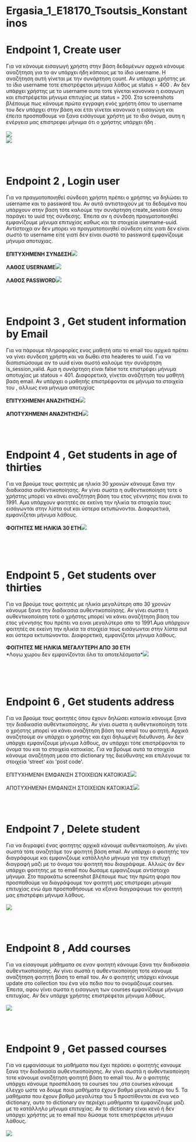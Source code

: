 # Ergasia_1_E18170_Tsoutsis_Konstantinos
<h1>Endpoint 1, Create user </h1>
<p>Για να κάνουμε εισαγωγή χρήστη στην βάση δεδομένων αρχικά κάνουμε αναζήτηση για το αν υπάρχει ήδη κάποιος με το ίδιο username. Η αναζήτηση αυτή γίνεται με την συνάρτηση count. Αν υπάρχει χρήστης με το ίδιο username τοτε επιστρέφεται μήνυμα λάθος με status = 400 .
Αν δεν υπάρχει χρήστης με το username αυτο τοτε γίνεται κανονικα η εισαγωγη και επιστρέφεται μήνυμα επιτυχίας με status = 200.
Στα screenshots βλέπουμε πως κάνουμε πρώτα εγγραφη ενός χρήστη όπου το username του δεν υπάρχει στην βάση και έτσι γίνεται κανονικα η εισαγώγη και έπειτα προσπαθουμε να ξανα εισάγουμε χρήστη με το ιδιο όνομα, αυτη η ενέργεια μας επιστρεφει μήνυμα ότι ο χρήστης υπάρχει ήδη .<br><br><img src="pics/1.insertOk.png"> <br> <img src="pics/2.insertFail.png"></p>
<br><br>
<h1>Endpoint 2 , Login user </h1>
<p>Για να πραγματοποιηθεί σύνδεση χρήστη πρέπει ο χρήστης να δηλώσει το username και το password του. Αν αυτά αντιστοιχούν με τα δεδομένα που υπάρχουν στην βαση τότε καλούμε την συνάρτηση create_session όπου παράγει το uuid της σύνδεσης. Έπειτα αν η σύνδεση πραγματοποιηθεί εμφανίζουμε μήνυμα επιτυχίας καθως και τα στοιχεία username-uuid. Αντίστοιχα αν δεν μπορει να πραγματοποιηθεί σύνδεση είτε γιατι δεν είναι σωστό το username είτε γιατί δεν είναι σωστό το password εμφανίζουμε μήνυμα αποτυχιας.<br><br>
<b>ΕΠΙΤΥΧΗΜΕΝΗ ΣΥΝΔΕΣΗ</b><img src="pics/3.loginOk.png"><br><br><b>ΛΑΘΟΣ USERNAME</b><img src="pics/5.loginFailUser.png"><br><br><b>ΛΑΘΟΣ PASSWORD</b><img src="pics/4.loginFailPass.png"></p>
<br><br>
<h1>Endpoint 3 , Get student information by Email </h1>
<p>Για να πάρουμε πληροφορίες ενος μαθητή απο το email του αρχικά πρέπει να γίνει συνδεση χρήστη και να δωθει στα headeres το uuid. Για να διαπιστώσουμε αν το uuid είναι σωστό καλούμε την συνάρτηση is_session_valid. Αμα η συνάρτηση είναι false τοτε επιστρέφει μήνυμα αποτυχίας με statous = 401. Διαφορετικά, γίνεται ανάζητηση του μαθητή βαση email. Αν υπάρχει ο μαθητής επιστρέφονται σε μήνυμα τα στοιχεία του , αλλιως ενα μήνυμα αποτυχίας  <br><br>
<b>ΕΠΙΤΥΧΗΜΕΝΗ ΑΝΑΖΗΤΗΣΗ</b><img src="pics/6.findDataWithEmail.png"><br><br><b>ΑΠΟΤΥΧΗΜΕΝΗ ΑΝΑΖΗΤΗΣΗ</b><img src="pics/6.2.findDataWithEmailFail.png"> </p>
<br><br>
<h1>Endpoint 4 , Get students in age of thirties </h1>
<p>Για να βρούμε τους φοιτητές με ηλικία 30 χρονών κάνουμε ξανα την διαδικασια αυθεντικοποίησης. Αν γίνει σωστα η αυθεντικοποίηση τοτε ο χρήστης μπορεί να κάνει αναζήτηση βάση του ετος γέννησης που ειναι το 1991. Αμα υπάρχουν φοιτητές σε εκείνη την ηλικία τα στοιχεία τους εισάγωνται στην λίστα out και ύστερα εκτυπώνονται. Διαφορετικά, εμφανίζεται μήνυμα λάθους.<br><br>
<b>ΦΟΙΤΗΤΕΣ ΜΕ ΗΛΙΚΙΑ 30 ΕΤΗ</b><img src="pics/7.30yearsStudents.png"><br><br></p>
<br><br>
<h1>Endpoint 5 , Get students over thirties </h1>
<p>Για να βρούμε τους φοιτητές με ηλικία μεγαλύτερη απο 30 χρονών κάνουμε ξανα την διαδικασια αυθεντικοποίησης. Αν γίνει σωστα η αυθεντικοποίηση τοτε ο χρήστης μπορεί να κάνει αναζήτηση βάση του ετος γέννησης που πρέπει να ειναι μεγαλύτερο απο το 1991.Αμα υπάρχουν φοιτητές σε εκείνη την ηλικία τα στοιχεία τους εισάγωνται στην λίστα out και ύστερα εκτυπώνονται. Διαφορετικά, εμφανίζεται μήνυμα λάθους.<br><br>
<b>ΦΟΙΤΗΤΕΣ ΜΕ ΗΛΙΚΙΑ ΜΕΓΑΛΥΤΕΡΗ ΑΠΟ 30 ΕΤΗ</b>
<br> *Λογω χωρου δεν εμφανίζονται όλα τα αποτελέσματα*<img src="pics/8.above30years.png"><br><br></p>
<br><br>
<h1>Endpoint 6 , Get students address </h1>
<p>Για να βρούμε τους φοιτητές όπου έχουν δηλώσει κατοικία κάνουμε ξανα την διαδικασία αυθεντικοποίησης. Αν γίνει σωστα η αυθεντικοποίηση τοτε ο χρήστης μπορεί να κάνει αναζήτηση βάση του email του φοιτητή. Αρχικά αναζητούμε αν υπάρχει ο χρήστης και έχει δηλωμένη διέυθυνση. Αν δεν υπάρχει εμφανίζουμε μήνυμα λάθους, αν υπάρχει τότε επιστρέφονται το όνομα του και τα στοιχεία κατοικίας. Για να βρόυμε αυτά τα στοιχεία κάνουμε αναζήτηση μεσα στο dictionary της διεύθυνσης και επιλεγουμε τα στοιχεία 'street' και 'post code'.<br><br>ΕΠΙΤΥΧΗΜΕΝΗ ΕΜΦΑΝΙΣΗ ΣΤΟΙΧΕΙΩΝ ΚΑΤΟΙΚΙΑΣ<img src="pics/9.infoForStudentAddress.png"><br><br>
ΑΠΟΤΥΧΗΜΕΝΗ ΕΜΦΑΝΙΣΗ ΣΤΟΙΧΕΙΩΝ ΚΑΤΟΙΚΙΑΣ<img src="pics/10.infoForStudentAddressDontFound.png"></p>
<br><br>
<h1>Endpoint 7 , Delete student </h1>
<p>Για να διγραφεί ένας φοιτητης αρχικά κάνουμε αυθεντικοποίηση. Αν γίνει σωστά τότε αναζητάμε τον φοιτητή βάση email. Αν υπάρχει ο φοιτητής τον διαγράφουμε και εμφανιζόυμε κατάλληλο μήνυμα για την επιιτυχή διαγραφή μαζι με το όνομα του φοιτητή που διαγράψαμε. Αλλιώς άν δεν υπάρχει φοιτητης με το email που δωσαμε εμφανιζουμε αντίστοιχο μήνυμα. 
Στο παρακάτω screenshot βλέπουμε πως την πρώτη φορα που προσπαθούμε να διαγράψουμε τον φοιτητή μας επιστρεφει μήνυμα επιτυχίας ενώ άμα προσπαθήσουμε να κξανα διαγραψουμε τον φοιτητή μας επιστρέφει μήνυμα λάθους.<br><br><img src="pics/11_12 together.png"></p><br><br>
<h1>Endpoint 8 , Add courses </h1>
<P>Για να είσαγουμε μάθηματα σε εναν φοιτητή κάνουμε ξανα την διαδικασία αυθεντικοποίησης. Αν γίνει σωστά η αυθεντικοποίηση τοτε κάνουμε αναζήτηση φοιτητή βάση το email του. Αν ο φοιτητής υπάρχει κάνουμε update στο collection του ένα νέο πεδιο που το ονομάζουμε courses. Έπειτα, αφου γίνει σωστα η εισαγωγη των courses εμφανίζουμε μήνυμα επιτυχίας. Αν δεν υπάρχε χρήστης επιστρεφεται μήνυμα λάθους.<br><br><img src="pics/13.coursesAdded.png"></p><br><br>
<h1>Endpoint 9 , Get passed courses </h1>
<p>Για να εμφανίσουμε τα μαθήματα που έχει περάσει ο φοιτητής κανουμε ξανα την διαδικασία αυθεντικοποίησης. Αν γίνει σωστά η αυθεντικοποίηση τοτε κάνουμε αναζήτηση φοιτητή βάση το email του. Αν ο φοιτητής υπάρχει κάνουμε προσπέλαση τα courses του ,στα courses κάνουμε έλεγχο ωστε να δουμε ποια μαθήματα έχουν βαθμό μεγαλύτερο του 5. Τα μαθήματα που έχουν βαθμό μεγαλύτερ του 5 προστίθονται σε ενα νεο dictionary, αυτο το dictionary αν περιέχει μαθήματα τα εμφανίζουμε μαζι με το κατάλληλο μήνυμα επιτυχίας. Αν το dictionary είναι κενό ή δεν υπάρχει χρήστης με το email που δώσαμε τοτε επιστρέφεται μήνυμα λάθους.<br><br><img src="pics/14.showCourses.png"></p><br><br>
